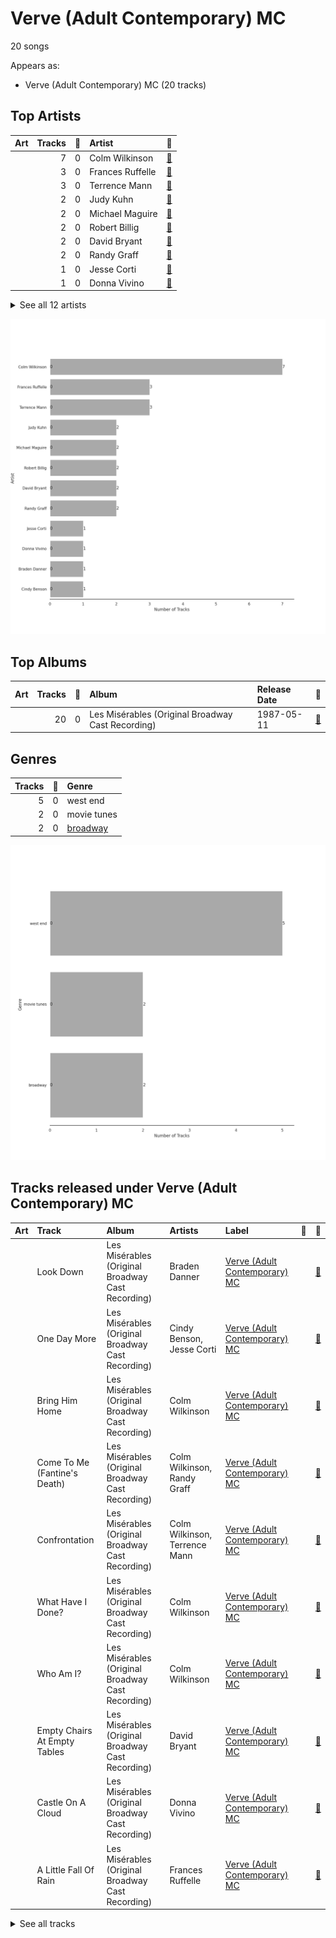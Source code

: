 # Verve (Adult Contemporary) MC

20 songs

Appears as:
- Verve (Adult Contemporary) MC (20 tracks)

## Top Artists

| Art | Tracks | 💚 | Artist | 🔗 |
|:---|---:|---:|:---|:---|
| <img src="https://i.scdn.co/image/8342768be08c1c9bf4af1d4584a103bcb3042704" alt="" width="50" /> | 7 | 0 | Colm Wilkinson | [🔗](https://open.spotify.com/artist/4hKV8PcRBaHZqBJjSn8OJE) |
| <img src="https://i.scdn.co/image/ab6761610000e5ebb464513265be8765dddc19bb" alt="" width="50" /> | 3 | 0 | Frances Ruffelle | [🔗](https://open.spotify.com/artist/5uSeMCBhe3DiROdFrwaXkw) |
| <img src="nan" alt="" width="50" /> | 3 | 0 | Terrence Mann | [🔗](https://open.spotify.com/artist/5uBIsYz9WatgoViLG6pVj2) |
| <img src="https://i.scdn.co/image/ab67616d0000b27391802cd59c40ec47424e2635" alt="" width="50" /> | 2 | 0 | Judy Kuhn | [🔗](https://open.spotify.com/artist/7tHd518aPjJYUgyv9bidBz) |
| <img src="https://i.scdn.co/image/ab67616d0000b273f78cfced363cf0e870f0e9ce" alt="" width="50" /> | 2 | 0 | Michael Maguire | [🔗](https://open.spotify.com/artist/6QjRwce37TfXfjx81KqQ7N) |
| <img src="nan" alt="" width="50" /> | 2 | 0 | Robert Billig | [🔗](https://open.spotify.com/artist/3Ybg9gi5V2x6i8OsLc9M7p) |
| <img src="https://i.scdn.co/image/ab67616d0000b27354bf67d6993451d2c9eae5e1" alt="" width="50" /> | 2 | 0 | David Bryant | [🔗](https://open.spotify.com/artist/2yPfp367ZwywK1lbGg00b8) |
| <img src="nan" alt="" width="50" /> | 2 | 0 | Randy Graff | [🔗](https://open.spotify.com/artist/2iRiwwxcJb6fXCxO5jt1cz) |
| <img src="nan" alt="" width="50" /> | 1 | 0 | Jesse Corti | [🔗](https://open.spotify.com/artist/53vhGhGRoi9ARM7kr3jrz5) |
| <img src="https://i.scdn.co/image/ab67616d0000b2731a43f0bd7cf9c917edd8398a" alt="" width="50" /> | 1 | 0 | Donna Vivino | [🔗](https://open.spotify.com/artist/4IDNKwIch36V0UvtfUQF9k) |


<details>
<summary>See all 12 artists</summary>

| Art | Tracks | 💚 | Artist | 🔗 |
|:---|---:|---:|:---|:---|
| <img src="nan" alt="" width="50" /> | 1 | 0 | Braden Danner | [🔗](https://open.spotify.com/artist/0n5FRSY5ldzVwzb6Tq9Ya3) |
| <img src="https://i.scdn.co/image/df5bb0e7652e77a8c259f269564ec4ee1eccd717" alt="" width="50" /> | 1 | 0 | Cindy Benson | [🔗](https://open.spotify.com/artist/0OIRFXSbEOgnGZXXccjvgt) |

</details>


![Bar chart of top 12 artists](../../images/labels/verve__adult_contemporary__mc/artists.png)

## Top Albums

| Art | Tracks | 💚 | Album | Release Date | 🔗 |
|:---|---:|---:|:---|:---|:---|
| <img src="https://i.scdn.co/image/ab67616d0000b27311213770e112f78d4075b61f" alt="" width="50" /> | 20 | 0 | Les Misérables (Original Broadway Cast Recording) | 1987-05-11 | [🔗](https://open.spotify.com/album/3jbKDx0zB1QoJQTw8i1AvD) |



## Genres

| Tracks | 💚 | Genre |
|---:|---:|:---|
| 5 | 0 | west end |
| 2 | 0 | movie tunes |
| 2 | 0 | [broadway](../../genres/broadway/overview.md) |

![Bar chart of top 3 genres](../../images/labels/verve__adult_contemporary__mc/genres.png)

## Tracks released under Verve (Adult Contemporary) MC

| Art | Track | Album | Artists | Label | 💚 | 🔗 |
|:---|:---|:---|:---|:---|:---|:---|
| <img src="https://i.scdn.co/image/ab67616d0000b27311213770e112f78d4075b61f" alt="" width="50" /> | Look Down | Les Misérables (Original Broadway Cast Recording) | Braden Danner | [Verve (Adult Contemporary) MC](.) | | [🔗](https://open.spotify.com/track/3AUnp0h9tIgQW9IWRVFciJ) |
| <img src="https://i.scdn.co/image/ab67616d0000b27311213770e112f78d4075b61f" alt="" width="50" /> | One Day More | Les Misérables (Original Broadway Cast Recording) | Cindy Benson, Jesse Corti | [Verve (Adult Contemporary) MC](.) | | [🔗](https://open.spotify.com/track/7pbmOho4IKzn3F4o65tsas) |
| <img src="https://i.scdn.co/image/ab67616d0000b27311213770e112f78d4075b61f" alt="" width="50" /> | Bring Him Home | Les Misérables (Original Broadway Cast Recording) | Colm Wilkinson | [Verve (Adult Contemporary) MC](.) | | [🔗](https://open.spotify.com/track/5JZNwoZsUfmxslDNt43DxK) |
| <img src="https://i.scdn.co/image/ab67616d0000b27311213770e112f78d4075b61f" alt="" width="50" /> | Come To Me (Fantine's Death) | Les Misérables (Original Broadway Cast Recording) | Colm Wilkinson, Randy Graff | [Verve (Adult Contemporary) MC](.) | | [🔗](https://open.spotify.com/track/1YQ0vVVE0Fd8IwxT19NrVF) |
| <img src="https://i.scdn.co/image/ab67616d0000b27311213770e112f78d4075b61f" alt="" width="50" /> | Confrontation | Les Misérables (Original Broadway Cast Recording) | Colm Wilkinson, Terrence Mann | [Verve (Adult Contemporary) MC](.) | | [🔗](https://open.spotify.com/track/2eqCnMN561yzr6wag6VeiB) |
| <img src="https://i.scdn.co/image/ab67616d0000b27311213770e112f78d4075b61f" alt="" width="50" /> | What Have I Done? | Les Misérables (Original Broadway Cast Recording) | Colm Wilkinson | [Verve (Adult Contemporary) MC](.) | | [🔗](https://open.spotify.com/track/0xsW9HCRzCmqwvWbd4RzQn) |
| <img src="https://i.scdn.co/image/ab67616d0000b27311213770e112f78d4075b61f" alt="" width="50" /> | Who Am I? | Les Misérables (Original Broadway Cast Recording) | Colm Wilkinson | [Verve (Adult Contemporary) MC](.) | | [🔗](https://open.spotify.com/track/3BY5jmyzzZxqulvAx6a4Or) |
| <img src="https://i.scdn.co/image/ab67616d0000b27311213770e112f78d4075b61f" alt="" width="50" /> | Empty Chairs At Empty Tables | Les Misérables (Original Broadway Cast Recording) | David Bryant | [Verve (Adult Contemporary) MC](.) | | [🔗](https://open.spotify.com/track/6maepGvney4cfp1Ru3lJf3) |
| <img src="https://i.scdn.co/image/ab67616d0000b27311213770e112f78d4075b61f" alt="" width="50" /> | Castle On A Cloud | Les Misérables (Original Broadway Cast Recording) | Donna Vivino | [Verve (Adult Contemporary) MC](.) | | [🔗](https://open.spotify.com/track/6Emg88gR3KBl21UAcCF5OU) |
| <img src="https://i.scdn.co/image/ab67616d0000b27311213770e112f78d4075b61f" alt="" width="50" /> | A Little Fall Of Rain | Les Misérables (Original Broadway Cast Recording) | Frances Ruffelle | [Verve (Adult Contemporary) MC](.) | | [🔗](https://open.spotify.com/track/4jS5Ho70Scjk6rucwTgaNe) |


<details>
<summary>See all tracks</summary>

| Art | Track | Album | Artists | Label | 💚 | 🔗 |
|:---|:---|:---|:---|:---|:---|:---|
| <img src="https://i.scdn.co/image/ab67616d0000b27311213770e112f78d4075b61f" alt="" width="50" /> | On My Own | Les Misérables (Original Broadway Cast Recording) | Frances Ruffelle | [Verve (Adult Contemporary) MC](.) | | [🔗](https://open.spotify.com/track/0XLXG7LJ8jLMhHC5qH9rq6) |
| <img src="https://i.scdn.co/image/ab67616d0000b27311213770e112f78d4075b61f" alt="" width="50" /> | A Heart Full Of Love | Les Misérables (Original Broadway Cast Recording) | Judy Kuhn | [Verve (Adult Contemporary) MC](.) | | [🔗](https://open.spotify.com/track/1audfn0M2y51sgmKFHCxoC) |
| <img src="https://i.scdn.co/image/ab67616d0000b27311213770e112f78d4075b61f" alt="" width="50" /> | In My Life | Les Misérables (Original Broadway Cast Recording) | Judy Kuhn, Colm Wilkinson, David Bryant, Frances Ruffelle | [Verve (Adult Contemporary) MC](.) | | [🔗](https://open.spotify.com/track/14SBWK1wvWIvh82Fzv1LQG) |
| <img src="https://i.scdn.co/image/ab67616d0000b27311213770e112f78d4075b61f" alt="" width="50" /> | Do You Hear The People Sing? | Les Misérables (Original Broadway Cast Recording) | Michael Maguire | [Verve (Adult Contemporary) MC](.) | | [🔗](https://open.spotify.com/track/491YFwJXZsHzw3SFcETr8b) |
| <img src="https://i.scdn.co/image/ab67616d0000b27311213770e112f78d4075b61f" alt="" width="50" /> | Red And Black | Les Misérables (Original Broadway Cast Recording) | Michael Maguire | [Verve (Adult Contemporary) MC](.) | | [🔗](https://open.spotify.com/track/7IzBQ5a1LIFNW3U9jqWCaF) |
| <img src="https://i.scdn.co/image/ab67616d0000b27311213770e112f78d4075b61f" alt="" width="50" /> | I Dreamed A Dream | Les Misérables (Original Broadway Cast Recording) | Randy Graff | [Verve (Adult Contemporary) MC](.) | | [🔗](https://open.spotify.com/track/0c5Y1J8ihMN8vvQ3bsoxlZ) |
| <img src="https://i.scdn.co/image/ab67616d0000b27311213770e112f78d4075b61f" alt="" width="50" /> | At The End Of The Day | Les Misérables (Original Broadway Cast Recording) | Robert Billig | [Verve (Adult Contemporary) MC](.) | | [🔗](https://open.spotify.com/track/0mF1fLbjCfkE4mO4n5xHWk) |
| <img src="https://i.scdn.co/image/ab67616d0000b27311213770e112f78d4075b61f" alt="" width="50" /> | Lovely Ladies | Les Misérables (Original Broadway Cast Recording) | Robert Billig | [Verve (Adult Contemporary) MC](.) | | [🔗](https://open.spotify.com/track/35QHqaQSfKROhcBJxgFlct) |
| <img src="https://i.scdn.co/image/ab67616d0000b27311213770e112f78d4075b61f" alt="" width="50" /> | Overture / Work Song | Les Misérables (Original Broadway Cast Recording) | Terrence Mann, Colm Wilkinson | [Verve (Adult Contemporary) MC](.) | | [🔗](https://open.spotify.com/track/1J9f8hnL1JpkzQwwDMhhx8) |
| <img src="https://i.scdn.co/image/ab67616d0000b27311213770e112f78d4075b61f" alt="" width="50" /> | Stars | Les Misérables (Original Broadway Cast Recording) | Terrence Mann | [Verve (Adult Contemporary) MC](.) | | [🔗](https://open.spotify.com/track/7a0dC4TKvEGZMbyAQUuiex) |

</details>

